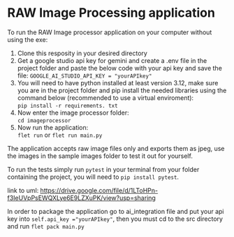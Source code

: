 # RAW Image Processing application
To run the RAW Image processor application on your computer without using the exe:
1. Clone this resposity in your desired directory
2. Get a google studio api key for gemini and create a .env file in the project folder and paste the below code with your api key and save the file:
```GOOGLE_AI_STUDIO_API_KEY = "yourAPIkey"```
3. You will need to have python installed at least version 3.12, make sure you are in the project folder and pip install the needed libraries using the command below (recommended to use a virtual enviroment):<br />
   ```pip install -r requirements. txt```
4. Now enter the image processor folder:<br />
   ```cd imageprocessor```
5. Now run the application:<br />
```flet run``` or ```flet run main.py```

The application accepts raw image files only and exports them as jpeg, use the images in the sample images folder to test it out for yourself.

To run the tests simply run ```pytest``` in your terminal from your folder containing the project, you will need to ```pip install pytest```. 

link to uml: https://drive.google.com/file/d/1LToHPn-f3IeUVpPsEWQXLye6E9LZXuPK/view?usp=sharing

In order to package the application go to ai_integration file and put your api key into ```self.api_key ="yourAPIkey"```, then you must cd to the src directory and run ```flet pack main.py```
